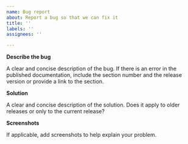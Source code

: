 ```yaml
---
name: Bug report
about: Report a bug so that we can fix it
title: ''
labels: ''
assignees: ''

---
```


**Describe the bug**

A clear and concise description of the bug. If there is an error in the published documentation, include the section number and the release version or provide a link to the section.

**Solution**

A clear and concise description of the solution. Does it apply to older releases or only to the current release?

**Screenshots**

If applicable, add screenshots to help explain your problem.
